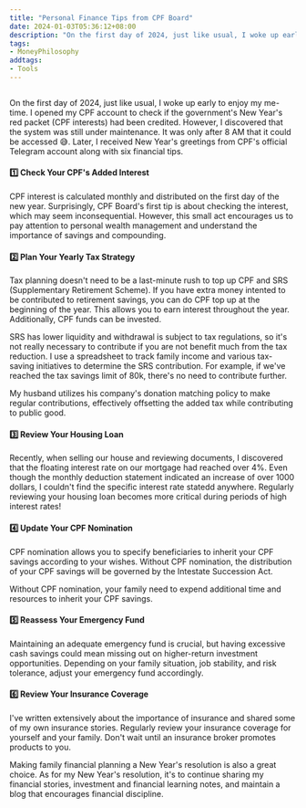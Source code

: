 ```yaml
---
title: "Personal Finance Tips from CPF Board"
date: 2024-01-03T05:36:12+08:00
description: "On the first day of 2024, just like usual, I woke up early to enjoy my me-time. I opened my CPF account to check if the government's New Year's red packet (CPF interests) had been credited. However, I discovered that the system was still under maintenance. It was only after 8 AM that it could be accessed 😅. Later, I received New Year's greetings from CPF's official Telegram account along with six financial tips."
tags:
- MoneyPhilosophy
addtags:
- Tools
---
```


<div style="text-align: center">
    <span class="image fit" style="max-width: 400px;"><img src="https://s3.ap-southeast-1.amazonaws.com/littlecheesecake.me/money.sense/cpf_board_tips/CPF_board_tips.jpg" alt="" /></span>
</div>

On the first day of 2024, just like usual, I woke up early to enjoy my me-time. I opened my CPF account to check if the government's New Year's red packet (CPF interests) had been credited. However, I discovered that the system was still under maintenance. It was only after 8 AM that it could be accessed 😅. Later, I received New Year's greetings from CPF's official Telegram account along with six financial tips.

#### 1️⃣ Check Your CPF's Added Interest

CPF interest is calculated monthly and distributed on the first day of the new year. Surprisingly, CPF Board's first tip is about checking the interest, which may seem inconsequential. However, this small act encourages us to pay attention to personal wealth management and understand the importance of savings and compounding.

#### 2️⃣ Plan Your Yearly Tax Strategy

Tax planning doesn't need to be a last-minute rush to top up CPF and SRS (Supplementary Retirement Scheme). If you have extra money intented to be contributed to retirement savings, you can do CPF top up at the beginning of the year. This allows you to earn interest throughout the year. Additionally, CPF funds can be invested.

SRS has lower liquidity and withdrawal is subject to tax regulations, so it's not really necessary to contribute if you are not benefit much from the tax reduction. I use a spreadsheet to track family income and various tax-saving initiatives to determine the SRS contribution. For example, if we've reached the tax savings limit of 80k, there's no need to contribute further.

My husband utilizes his company's donation matching policy to make regular contributions, effectively offsetting the added tax while contributing to public good.

#### 3️⃣ Review Your Housing Loan

Recently, when selling our house and reviewing documents, I discovered that the floating interest rate on our mortgage had reached over 4%. Even though the monthly deduction statement indicated an increase of over 1000 dollars, I couldn't find the specific interest rate statedd anywhere. Regularly reviewing your housing loan becomes more critical during periods of high interest rates!

#### 4️⃣ Update Your CPF Nomination

CPF nomination allows you to specify beneficiaries to inherit your CPF savings according to your wishes. Without CPF nomination, the distribution of your CPF savings will be governed by the Intestate Succession Act.

Without CPF nomination, your family need to expend additional time and resources to inherit your CPF savings.

#### 5️⃣ Reassess Your Emergency Fund

Maintaining an adequate emergency fund is crucial, but having excessive cash savings could mean missing out on higher-return investment opportunities. Depending on your family situation, job stability, and risk tolerance, adjust your emergency fund accordingly.

#### 6️⃣ Review Your Insurance Coverage

I've written extensively about the importance of insurance and shared some of my own insurance stories. Regularly review your insurance coverage for yourself and your family. Don't wait until an insurance broker promotes products to you.

Making family financial planning a New Year's resolution is also a great choice. As for my New Year's resolution, it's to continue sharing my financial stories, investment and financial learning notes, and maintain a blog that encourages financial discipline.
